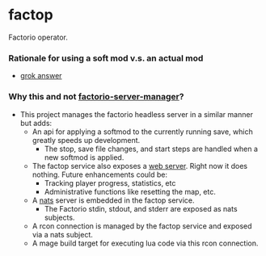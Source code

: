 # factop

Factorio operator.

### Rationale for using a soft mod v.s. an actual mod

* [grok answer](https://x.com/i/grok/share/9eEbNfDbw9s6PPf7qMjJNIW0l)

### Why this and not [factorio-server-manager](https://github.com/OpenFactorioServerManager/factorio-server-manager)?

* This project manages the factorio headless server in a similar manner but adds:
    * An api for applying a softmod to the currently running save, which greatly speeds up development.
        * The stop, save file changes, and start steps are handled when a new softmod is applied.
    * The factop service also exposes a [web server](https://factorio.mlctrez.com). Right now it does nothing. Future
      enhancements could be:
        * Tracking player progress, statistics, etc
        * Administrative functions like resetting the map, etc.
    * A [nats](https://docs.nats.io/nats-concepts/what-is-nats) server is embedded in the factop service.
        * The Factorio stdin, stdout, and stderr are exposed as nats subjects.
    * A rcon connection is managed by the factop service and exposed via a nats subject.
    * A mage build target for executing lua code via this rcon connection.
